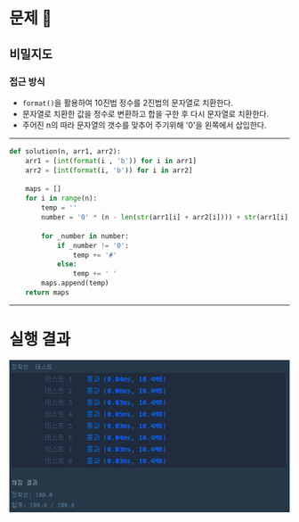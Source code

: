 # 문제 :book:

## 비밀지도

### 접근 방식

- `format()`을 활용하여 10진법 정수를 2진법의 문자열로 치환한다.
- 문자열로 치환한 값을 정수로 변환하고 합을 구한 후 다시 문자열로 치환한다.
- 주어진 n의 따라 문자열의 갯수를 맞추어 주기위해 '0'을 왼쪽에서 삽입한다.

<hr>

```python
def solution(n, arr1, arr2):
    arr1 = [int(format(i , 'b')) for i in arr1]
    arr2 = [int(format(i, 'b')) for i in arr2]
    
    maps = []
    for i in range(n):
        temp = ''
        number = '0' * (n - len(str(arr1[i] + arr2[i]))) + str(arr1[i] + arr2[i])
        
        for _number in number:
            if _number != '0':
                temp += '#'
            else:
                temp += ' '
        maps.append(temp)
    return maps
```

<hr>

# 실행 결과

![img.png](img.png)